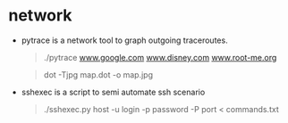 # network

  * pytrace is a network tool to graph outgoing traceroutes. 
	> ./pytrace www.google.com www.disney.com www.root-me.org 

	> dot -Tjpg map.dot -o map.jpg

  * sshexec is a script to semi automate ssh scenario

	> ./sshexec.py host -u login -p password -P port < commands.txt



